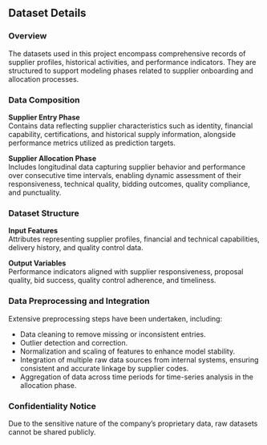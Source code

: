 ## Dataset Details

### Overview
The datasets used in this project encompass comprehensive records of supplier profiles, historical activities, and performance indicators. They are structured to support modeling phases related to supplier onboarding and allocation processes.

### Data Composition

**Supplier Entry Phase**  
Contains data reflecting supplier characteristics such as identity, financial capability, certifications, and historical supply information, alongside performance metrics utilized as prediction targets.

**Supplier Allocation Phase**  
Includes longitudinal data capturing supplier behavior and performance over consecutive time intervals, enabling dynamic assessment of their responsiveness, technical quality, bidding outcomes, quality compliance, and punctuality.

### Dataset Structure

**Input Features**  
Attributes representing supplier profiles, financial and technical capabilities, delivery history, and quality control data.

**Output Variables**  
Performance indicators aligned with supplier responsiveness, proposal quality, bid success, quality control adherence, and timeliness.

### Data Preprocessing and Integration

Extensive preprocessing steps have been undertaken, including:

- Data cleaning to remove missing or inconsistent entries.
- Outlier detection and correction.
- Normalization and scaling of features to enhance model stability.
- Integration of multiple raw data sources from internal systems, ensuring consistent and accurate linkage by supplier codes.
- Aggregation of data across time periods for time-series analysis in the allocation phase.

### Confidentiality Notice
Due to the sensitive nature of the company’s proprietary data, raw datasets cannot be shared publicly.
